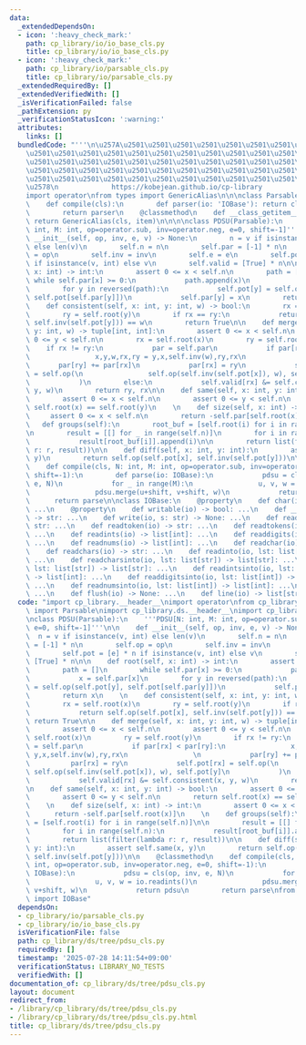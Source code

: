```yaml
---
data:
  _extendedDependsOn:
  - icon: ':heavy_check_mark:'
    path: cp_library/io/io_base_cls.py
    title: cp_library/io/io_base_cls.py
  - icon: ':heavy_check_mark:'
    path: cp_library/io/parsable_cls.py
    title: cp_library/io/parsable_cls.py
  _extendedRequiredBy: []
  _extendedVerifiedWith: []
  _isVerificationFailed: false
  _pathExtension: py
  _verificationStatusIcon: ':warning:'
  attributes:
    links: []
  bundledCode: "'''\n\u257A\u2501\u2501\u2501\u2501\u2501\u2501\u2501\u2501\u2501\u2501\
    \u2501\u2501\u2501\u2501\u2501\u2501\u2501\u2501\u2501\u2501\u2501\u2501\u2501\
    \u2501\u2501\u2501\u2501\u2501\u2501\u2501\u2501\u2501\u2501\u2501\u2501\u2501\
    \u2501\u2501\u2501\u2501\u2501\u2501\u2501\u2501\u2501\u2501\u2501\u2501\u2501\
    \u2501\u2501\u2501\u2501\u2501\u2501\u2501\u2501\u2501\u2501\u2501\u2501\u2501\
    \u2578\n             https://kobejean.github.io/cp-library               \n'''\n\
    import operator\nfrom types import GenericAlias\n\n\nclass Parsable:\n    @classmethod\n\
    \    def compile(cls):\n        def parser(io: 'IOBase'): return cls(next(io))\n\
    \        return parser\n    @classmethod\n    def __class_getitem__(cls, item):\
    \ return GenericAlias(cls, item)\n\n\n\nclass PDSU(Parsable):\n    '''PDSU[N:\
    \ int, M: int, op=operator.sub, inv=operator.neg, e=0, shift=-1]'''\n\n    def\
    \ __init__(self, op, inv, e, v) -> None:\n        n = v if isinstance(v, int)\
    \ else len(v)\n        self.n = n\n        self.par = [-1] * n\n        self.op\
    \ = op\n        self.inv = inv\n        self.e = e\n        self.pot = [e] * n\
    \ if isinstance(v, int) else v\n        self.valid = [True] * n\n\n    def root(self,\
    \ x: int) -> int:\n        assert 0 <= x < self.n\n        path = []\n       \
    \ while self.par[x] >= 0:\n            path.append(x)\n            x = self.par[x]\n\
    \        for y in reversed(path):\n            self.pot[y] = self.op(self.pot[y],\
    \ self.pot[self.par[y]])\n            self.par[y] = x\n        return x\n    \n\
    \    def consistent(self, x: int, y: int, w) -> bool:\n        rx = self.root(x)\n\
    \        ry = self.root(y)\n        if rx == ry:\n            return self.op(self.pot[x],\
    \ self.inv(self.pot[y])) == w\n        return True\n\n    def merge(self, x: int,\
    \ y: int, w) -> tuple[int, int]:\n        assert 0 <= x < self.n\n        assert\
    \ 0 <= y < self.n\n        rx = self.root(x)\n        ry = self.root(y)\n    \
    \    if rx != ry:\n            par = self.par\n            if par[rx] < par[ry]:\n\
    \                x,y,w,rx,ry = y,x,self.inv(w),ry,rx\n                \n     \
    \       par[ry] += par[rx]\n            par[rx] = ry\n            self.pot[rx]\
    \ = self.op(\n                self.op(self.inv(self.pot[x]), w), self.pot[y]\n\
    \            )\n        else:\n            self.valid[rx] &= self.consistent(x,\
    \ y, w)\n        return ry, rx\n\n    def same(self, x: int, y: int) -> bool:\n\
    \        assert 0 <= x < self.n\n        assert 0 <= y < self.n\n        return\
    \ self.root(x) == self.root(y)\n    \n    def size(self, x: int) -> int:\n   \
    \     assert 0 <= x < self.n\n        return -self.par[self.root(x)]\n    \n \
    \   def groups(self):\n        root_buf = [self.root(i) for i in range(self.n)]\n\
    \n        result = [[] for _ in range(self.n)]\n        for i in range(self.n):\n\
    \            result[root_buf[i]].append(i)\n\n        return list(filter(lambda\
    \ r: r, result))\n\n    def diff(self, x: int, y: int):\n        assert self.same(x,\
    \ y)\n        return self.op(self.pot[x], self.inv(self.pot[y]))\n\n    @classmethod\n\
    \    def compile(cls, N: int, M: int, op=operator.sub, inv=operator.neg, e=0,\
    \ shift=-1):\n        def parse(io: IOBase):\n            pdsu = cls(op, inv,\
    \ e, N)\n            for _ in range(M):\n                u, v, w = io.readints()\n\
    \                pdsu.merge(u+shift, v+shift, w)\n            return pdsu\n  \
    \      return parse\n\nclass IOBase:\n    @property\n    def char(io) -> bool:\
    \ ...\n    @property\n    def writable(io) -> bool: ...\n    def __next__(io)\
    \ -> str: ...\n    def write(io, s: str) -> None: ...\n    def readline(io) ->\
    \ str: ...\n    def readtoken(io) -> str: ...\n    def readtokens(io) -> list[str]:\
    \ ...\n    def readints(io) -> list[int]: ...\n    def readdigits(io) -> list[int]:\
    \ ...\n    def readnums(io) -> list[int]: ...\n    def readchar(io) -> str: ...\n\
    \    def readchars(io) -> str: ...\n    def readinto(io, lst: list[str]) -> list[str]:\
    \ ...\n    def readcharsinto(io, lst: list[str]) -> list[str]: ...\n    def readtokensinto(io,\
    \ lst: list[str]) -> list[str]: ...\n    def readintsinto(io, lst: list[int])\
    \ -> list[int]: ...\n    def readdigitsinto(io, lst: list[int]) -> list[int]:\
    \ ...\n    def readnumsinto(io, lst: list[int]) -> list[int]: ...\n    def wait(io):\
    \ ...\n    def flush(io) -> None: ...\n    def line(io) -> list[str]: ...\n"
  code: "import cp_library.__header__\nimport operator\nfrom cp_library.io.parsable_cls\
    \ import Parsable\nimport cp_library.ds.__header__\nimport cp_library.ds.tree.__header__\n\
    \nclass PDSU(Parsable):\n    '''PDSU[N: int, M: int, op=operator.sub, inv=operator.neg,\
    \ e=0, shift=-1]'''\n\n    def __init__(self, op, inv, e, v) -> None:\n      \
    \  n = v if isinstance(v, int) else len(v)\n        self.n = n\n        self.par\
    \ = [-1] * n\n        self.op = op\n        self.inv = inv\n        self.e = e\n\
    \        self.pot = [e] * n if isinstance(v, int) else v\n        self.valid =\
    \ [True] * n\n\n    def root(self, x: int) -> int:\n        assert 0 <= x < self.n\n\
    \        path = []\n        while self.par[x] >= 0:\n            path.append(x)\n\
    \            x = self.par[x]\n        for y in reversed(path):\n            self.pot[y]\
    \ = self.op(self.pot[y], self.pot[self.par[y]])\n            self.par[y] = x\n\
    \        return x\n    \n    def consistent(self, x: int, y: int, w) -> bool:\n\
    \        rx = self.root(x)\n        ry = self.root(y)\n        if rx == ry:\n\
    \            return self.op(self.pot[x], self.inv(self.pot[y])) == w\n       \
    \ return True\n\n    def merge(self, x: int, y: int, w) -> tuple[int, int]:\n\
    \        assert 0 <= x < self.n\n        assert 0 <= y < self.n\n        rx =\
    \ self.root(x)\n        ry = self.root(y)\n        if rx != ry:\n            par\
    \ = self.par\n            if par[rx] < par[ry]:\n                x,y,w,rx,ry =\
    \ y,x,self.inv(w),ry,rx\n                \n            par[ry] += par[rx]\n  \
    \          par[rx] = ry\n            self.pot[rx] = self.op(\n               \
    \ self.op(self.inv(self.pot[x]), w), self.pot[y]\n            )\n        else:\n\
    \            self.valid[rx] &= self.consistent(x, y, w)\n        return ry, rx\n\
    \n    def same(self, x: int, y: int) -> bool:\n        assert 0 <= x < self.n\n\
    \        assert 0 <= y < self.n\n        return self.root(x) == self.root(y)\n\
    \    \n    def size(self, x: int) -> int:\n        assert 0 <= x < self.n\n  \
    \      return -self.par[self.root(x)]\n    \n    def groups(self):\n        root_buf\
    \ = [self.root(i) for i in range(self.n)]\n\n        result = [[] for _ in range(self.n)]\n\
    \        for i in range(self.n):\n            result[root_buf[i]].append(i)\n\n\
    \        return list(filter(lambda r: r, result))\n\n    def diff(self, x: int,\
    \ y: int):\n        assert self.same(x, y)\n        return self.op(self.pot[x],\
    \ self.inv(self.pot[y]))\n\n    @classmethod\n    def compile(cls, N: int, M:\
    \ int, op=operator.sub, inv=operator.neg, e=0, shift=-1):\n        def parse(io:\
    \ IOBase):\n            pdsu = cls(op, inv, e, N)\n            for _ in range(M):\n\
    \                u, v, w = io.readints()\n                pdsu.merge(u+shift,\
    \ v+shift, w)\n            return pdsu\n        return parse\nfrom cp_library.io.io_base_cls\
    \ import IOBase"
  dependsOn:
  - cp_library/io/parsable_cls.py
  - cp_library/io/io_base_cls.py
  isVerificationFile: false
  path: cp_library/ds/tree/pdsu_cls.py
  requiredBy: []
  timestamp: '2025-07-28 14:11:54+09:00'
  verificationStatus: LIBRARY_NO_TESTS
  verifiedWith: []
documentation_of: cp_library/ds/tree/pdsu_cls.py
layout: document
redirect_from:
- /library/cp_library/ds/tree/pdsu_cls.py
- /library/cp_library/ds/tree/pdsu_cls.py.html
title: cp_library/ds/tree/pdsu_cls.py
---
```

